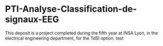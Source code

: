 # PTI-Analyse-Classification-de-signaux-EEG
This deposit is a project completed during the fifth year at INSA Lyon, in the electrical engineering department, for the TdSI option.
test